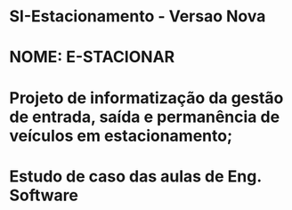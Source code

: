 # SI-Estacionamento - Versao Nova
# NOME: E-STACIONAR
# Projeto de informatização da gestão de entrada, saída e permanência de veículos em estacionamento;
# Estudo de caso das aulas de Eng. Software
